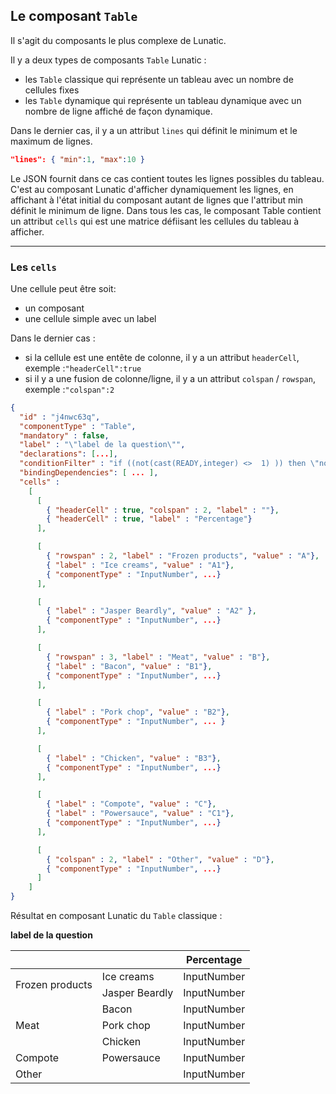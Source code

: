 ## Le composant `Table`

Il s'agit du composants le plus complexe de Lunatic.

Il y a deux types de composants `Table` Lunatic :

- les `Table` classique qui représente un tableau avec un nombre de cellules fixes
- les `Table` dynamique qui représente un tableau dynamique avec un nombre de ligne affiché de façon dynamique.

Dans le dernier cas, il y a un attribut `lines` qui définit le minimum et le maximum de lignes.

```json
"lines": { "min":1, "max":10 }
```

Le JSON fournit dans ce cas contient toutes les lignes possibles du tableau. C'est au composant Lunatic d'afficher dynamiquement les lignes, en affichant à l'état initial du composant autant de lignes que l'attribut min définit le minimum de ligne.
Dans tous les cas, le composant Table contient un attribut `cells` qui est une matrice défiisant les cellules du tableau à afficher.

---

### Les `cells`

Une cellule peut être soit:

- un composant
- une cellule simple avec un label

Dans le dernier cas :

- si la cellule est une entête de colonne, il y a un attribut `headerCell`, exemple :`"headerCell":true`
- si il y a une fusion de colonne/ligne, il y a un attribut `colspan` / `rowspan`, exemple :`"colspan":2`

```json
{
  "id" : "j4nwc63q",
  "componentType" : "Table",
  "mandatory" : false,
  "label" : "\"label de la question\"",
  "declarations": [...],
  "conditionFilter" : "if ((not(cast(READY,integer) <>  1) )) then \"normal\" else \"hidden\"",
  "bindingDependencies": [ ... ],  
  "cells" :
    [
      [
        { "headerCell" : true, "colspan" : 2, "label" : ""},
        { "headerCell" : true, "label" : "Percentage"}
      ],

      [
        { "rowspan" : 2, "label" : "Frozen products", "value" : "A"},
        { "label" : "Ice creams", "value" : "A1"},
        { "componentType" : "InputNumber", ...}
      ],

      [
        { "label" : "Jasper Beardly", "value" : "A2" },
        { "componentType" : "InputNumber", ...}
      ],

      [
        { "rowspan" : 3, "label" : "Meat", "value" : "B"},
        { "label" : "Bacon", "value" : "B1"},
        { "componentType" : "InputNumber", ...}
      ],

      [
        { "label" : "Pork chop", "value" : "B2"},
        { "componentType" : "InputNumber", ... }
      ],

      [
        { "label" : "Chicken", "value" : "B3"},
        { "componentType" : "InputNumber", ...}
      ],

      [
        { "label" : "Compote", "value" : "C"},
        { "label" : "Powersauce", "value" : "C1"},
        { "componentType" : "InputNumber", ...}
      ],

      [
        { "colspan" : 2, "label" : "Other", "value" : "D"},
        { "componentType" : "InputNumber", ...}
      ]
    ]
}
```

Résultat en composant Lunatic du `Table` classique :

**label de la question**

<table>
	<thead>
		<tr>
			<th colspan=2></th>
			<th>Percentage</th>
		</tr>
	</thead>
	<tbody>
		<tr>
			<td rowspan=2>Frozen products</td>
			<td>Ice creams</td>
			<td>InputNumber</td>
		</tr>
		<tr>
			<td>Jasper Beardly</td>
			<td>InputNumber</td>
		</tr>
		<tr>
			<td rowspan=3>Meat</td>
			<td>Bacon</td>
			<td>InputNumber</td>
		</tr>
		<tr>
			<td>Pork chop</td>
			<td>InputNumber</td>
		</tr>
		<tr>
			<td>Chicken</td>
			<td>InputNumber</td>
		</tr>
		<tr>
			<td>Compote</td>
			<td>Powersauce</td>
			<td>InputNumber</td>
		</tr>
		<tr>
			<td colspan=2>Other</td>
			<td>InputNumber</td>
		</tr>
	</tbody>
</table>
